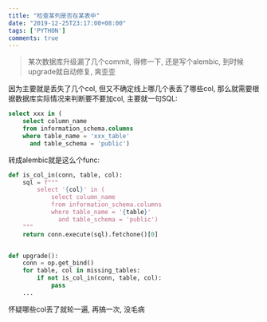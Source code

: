 ```yaml
---
title: "检查某列是否在某表中"
date: "2019-12-25T23:17:00+08:00"
tags: ['PYTHON']
comments: true
---
```


> 某次数据库升级漏了几个commit, 得修一下, 还是写个alembic, 到时候upgrade就自动修复, 爽歪歪

因为主要就是丢失了几个col, 但又不确定线上哪几个表丢了哪些col, 那么就需要根据数据库实际情况来判断要不要加col, 主要就一句SQL:

```sql
select xxx in (
    select column_name
    from information_schema.columns
    where table_name = 'xxx_table'
      and table_schema = 'public')
```

转成alembic就是这么个func:

```python
def is_col_in(conn, table, col):
    sql = f"""
        select '{col}' in (
            select column_name
            from information_schema.columns
            where table_name = '{table}'
              and table_schema = 'public')
    """
    return conn.execute(sql).fetchone()[0]


def upgrade():
    conn = op.get_bind()
    for table, col in missing_tables:
        if not is_col_in(conn, table, col):
            pass
    ...
```
 
 怀疑哪些col丢了就轮一遍, 再搞一次, 没毛病
